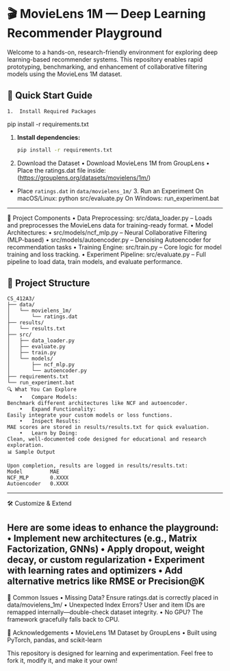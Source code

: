 # 🎬 MovieLens 1M — Deep Learning Recommender Playground

Welcome to a hands-on, research-friendly environment for exploring deep learning-based recommender systems. This repository enables rapid prototyping, benchmarking, and enhancement of collaborative filtering models using the MovieLens 1M dataset.
## 🚀 Quick Start Guide
	1.	Install Required Packages
   pip install -r requirements.txt
1. **Install dependencies:**
   ```bash
   pip install -r requirements.txt
   ```
2.	Download the Dataset
	•	Download MovieLens 1M from GroupLens
	•	Place the ratings.dat file inside:(https://grouplens.org/datasets/movielens/1m/)
   - Place `ratings.dat` in `data/movielens_1m/`
	3.	Run an Experiment
On macOS/Linux:
python src/evaluate.py
On Windows:
run_experiment.bat
---
🧩 Project Components
	•	Data Preprocessing:
src/data_loader.py – Loads and preprocesses the MovieLens data for training-ready format.
	•	Model Architectures:
	•	src/models/ncf_mlp.py – Neural Collaborative Filtering (MLP-based)
	•	src/models/autoencoder.py – Denoising Autoencoder for recommendation tasks
	•	Training Engine:
src/train.py – Core logic for model training and loss tracking.
	•	Experiment Pipeline:
src/evaluate.py – Full pipeline to load data, train models, and evaluate performance.
## 📁 Project Structure
```
CS_412A3/
├── data/
│   └── movielens_1m/
│       └── ratings.dat
├── results/
│   └── results.txt
├── src/
│   ├── data_loader.py
│   ├── evaluate.py
│   ├── train.py
│   └── models/
│       ├── ncf_mlp.py
│       └── autoencoder.py
├── requirements.txt
└── run_experiment.bat
🔍 What You Can Explore
	•	Compare Models:
Benchmark different architectures like NCF and autoencoder.
	•	Expand Functionality:
Easily integrate your custom models or loss functions.
	•	Inspect Results:
MAE scores are stored in results/results.txt for quick evaluation.
	•	Learn by Doing:
Clean, well-documented code designed for educational and research exploration.
📊 Sample Output

Upon completion, results are logged in results/results.txt:
Model         MAE
NCF_MLP       0.XXXX
Autoencoder   0.XXXX
```

---

🛠️ Customize & Extend

Here are some ideas to enhance the playground:
	•	Implement new architectures (e.g., Matrix Factorization, GNNs)
	•	Apply dropout, weight decay, or custom regularization
	•	Experiment with learning rates and optimizers
	•	Add alternative metrics like RMSE or Precision@K
---

🧠 Common Issues
	•	Missing Data?
Ensure ratings.dat is correctly placed in data/movielens_1m/
	•	Unexpected Index Errors?
User and item IDs are remapped internally—double-check dataset integrity.
	•	No GPU?
The framework gracefully falls back to CPU.

🤝 Acknowledgements
	•	MovieLens 1M Dataset by GroupLens
	•	Built using PyTorch, pandas, and scikit-learn

This repository is designed for learning and experimentation. Feel free to fork it, modify it, and make it your own!


